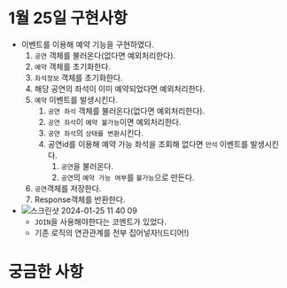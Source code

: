 # 1월 25일 구현사항

- 이벤트를 이용해 예약 기능을 구현하였다.
  1. `공연` 객체를 불러온다(없다면 예외처리한다).
  2. `예약` 객체를 초기화한다.
  3. `좌석정보` 객체를 초기화한다.
  4. 해당 공연의 좌석이 이미 예약되었다면 예외처리한다. 
  5. `예약` 이벤트를 발생시킨다.
     1. `공연 좌석` 객체를 불러온다(없다면 예외처리한다). 
     2. `공연 좌석`이 `예약 불가능`이면 예외처리한다. 
     3. `공연 좌석`의 `상태를 변환`시킨다. 
     4. 공연id를 이용해 예약 가능 좌석을 조회해 없다면 `만석` 이벤트를 발생시킨다. 
        1. `공연`을 불러온다. 
        2. `공연`의 `예약 가능 여부`를 `불가능`으로 만든다.
  6. `공연`객체를 저장한다.
  7. Response객체를 반환한다.
- ![스크린샷 2024-01-25 11 40 09](https://github.com/jinho-yoo-jack/wanted-preonboarding-challenge-backend-16/assets/99702271/b47fe8b6-7a6c-4650-8141-921c8b16e51b)
  - `JOIN`을 사용해야한다는 코멘트가 있었다. 
  - 기존 로직의 연관관계를 전부 집어넣자!(드디어!)


# 궁금한 사항

